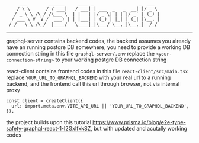          ___        ______     ____ _                 _  ___  
        / \ \      / / ___|   / ___| | ___  _   _  __| |/ _ \ 
       / _ \ \ /\ / /\___ \  | |   | |/ _ \| | | |/ _` | (_) |
      / ___ \ V  V /  ___) | | |___| | (_) | |_| | (_| |\__, |
     /_/   \_\_/\_/  |____/   \____|_|\___/ \__,_|\__,_|  /_/ 
 ----------------------------------------------------------------- 

graphql-server contains backend codes, the backend assumes you already have an running postgre DB somewhere, you need to provide a working DB connection string 
in this file `graphql-server/.env`
replace the `<your-connection-string>` to your working postgre DB connection string

react-client contains frontend codes
in this file `react-client/src/main.tsx`
replace `YOUR_URL_TO_GRAPHQL_BACKEND` with your real url to a running backend, and the frontend call this url through browser, not via internal proxy
```
const client = createClient({
  url: import.meta.env.VITE_API_URL || 'YOUR_URL_TO_GRAPHQL_BACKEND',
});
```

the project builds upon this tutorial https://www.prisma.io/blog/e2e-type-safety-graphql-react-1-I2GxIfxkSZ, but with updated and acutally working codes
